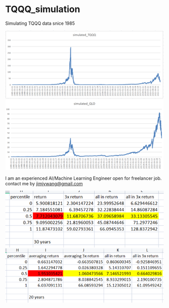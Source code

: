 # TQQQ_simulation
Simulating TQQQ data snice 1985

<img src="TQQQ_simulation.png" width="800">

<img src="qld.png" width="800">

I am an experienced AI/Machine Learning Engineer open for freelancer job. contact me by jimjywang@gmail.com

<img src="30%20y%20return.png" width="600">

<img src="20%20y%20return.png" width="600">



